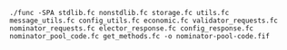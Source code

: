`./func -SPA stdlib.fc nonstdlib.fc storage.fc utils.fc message_utils.fc config_utils.fc economic.fc validator_requests.fc nominator_requests.fc elector_response.fc config_response.fc nominator_pool_code.fc get_methods.fc -o nominator-pool-code.fif`
